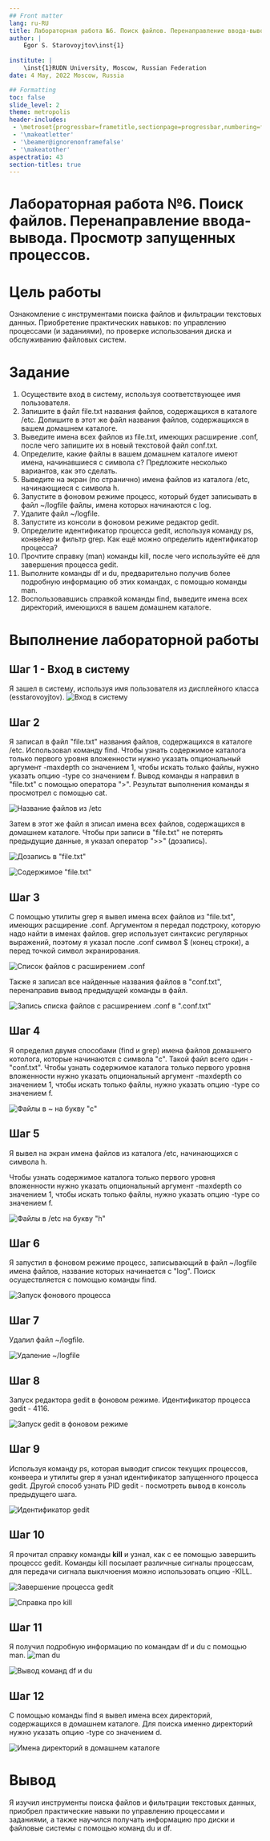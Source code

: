 ```yaml
---
## Front matter
lang: ru-RU
title: Лабораторная работа №6. Поиск файлов. Перенаправление ввода-вывода. Просмотр запущенных процессов.
author: |
	Egor S. Starovoyjtov\inst{1}
	
institute: |
	\inst{1}RUDN University, Moscow, Russian Federation
date: 4 May, 2022 Moscow, Russia

## Formatting
toc: false
slide_level: 2
theme: metropolis
header-includes: 
 - \metroset{progressbar=frametitle,sectionpage=progressbar,numbering=fraction}
 - '\makeatletter'
 - '\beamer@ignorenonframefalse'
 - '\makeatother'
aspectratio: 43
section-titles: true
---
```


# Лабораторная работа №6. Поиск файлов. Перенаправление ввода-вывода. Просмотр запущенных процессов.


# Цель работы

Ознакомление с инструментами поиска файлов и фильтрации текстовых данных.
Приобретение практических навыков: по управлению процессами (и заданиями), по
проверке использования диска и обслуживанию файловых систем.

# Задание

1. Осуществите вход в систему, используя соответствующее имя пользователя.
2. Запишите в файл file.txt названия файлов, содержащихся в каталоге /etc. Допишите в этот же файл названия файлов, содержащихся в вашем домашнем каталоге.
3. Выведите имена всех файлов из file.txt, имеющих расширение .conf, после чего
запишите их в новый текстовой файл conf.txt.
4. Определите, какие файлы в вашем домашнем каталоге имеют имена, начинавшиеся
с символа c? Предложите несколько вариантов, как это сделать.
5. Выведите на экран (по странично) имена файлов из каталога /etc, начинающиеся
с символа h.
6. Запустите в фоновом режиме процесс, который будет записывать в файл ~/logfile
файлы, имена которых начинаются с log.
7. Удалите файл ~/logfile.
8. Запустите из консоли в фоновом режиме редактор gedit.
9. Определите идентификатор процесса gedit, используя команду ps, конвейер и фильтр
grep. Как ещё можно определить идентификатор процесса?
10. Прочтите справку (man) команды kill, после чего используйте её для завершения
процесса gedit.
11. Выполните команды df и du, предварительно получив более подробную информацию
об этих командах, с помощью команды man.
12. Воспользовавшись справкой команды find, выведите имена всех директорий, имеющихся в вашем домашнем каталоге.

# Выполнение лабораторной работы

## Шаг 1 - Вход в систему
Я зашел в систему, используя имя пользователя из дисплейного класса (esstarovoyjtov).
![Вход в систему](image/s_1.png)

## Шаг 2
Я записал в файл "file.txt" названия файлов, содержащихся в каталоге /etc.
Использовал команду find. Чтобы узнать содержимое каталога только первого уровня вложенности нужно указать опциональный аргумент -maxdepth со значением 1, чтобы искать только файлы, нужно указать опцию -type со значением f. Вывод команды я направил в "file.txt" с помощью оператора ">".
Результат выполнения команды я просмотрел с помощью cat.

![Название файлов из /etc](image/s_2.png)

Затем в этот же файл я зписал имена всех файлов, содержащихся в домашнем каталоге. Чтобы при записи в "file.txt" не потерять предыдущие данные, я указал оператор ">>" (дозапись).

![Дозапись в "file.txt"](image/s_3.png)

![Содержимое "file.txt"](image/s_4.png)

## Шаг 3
С помощью утилиты grep я вывел имена всех файлов из "file.txt", имеющих расщирение .conf. Аргументом я передал подстроку, которую надо найти в именах файлов. grep использует синтаксис регулярных выражений, поэтому я указал после .conf символ $ (конец строки), а перед точкой символ экранирования.

![Список файлов с расширением .conf](image/s_5.png)

Также я записал все найденные названия файлов в "conf.txt", перенаправив вывод предыдущей команды в файл.

![Запись списка файлов с расширением .conf в ".conf.txt"](image/s_6.png)

## Шаг 4
Я определил двумя способами (find и grep) имена файлов домашнего котолога, которые начинаются с символа "c". Такой файл всего один - "conf.txt".
Чтобы узнать содержимое каталога только первого уровня вложенности нужно указать опциональный аргумент -maxdepth со значением 1, чтобы искать только файлы, нужно указать опцию -type со значением f.

![Файлы в ~ на букву "c"](image/s_7.png)

## Шаг 5
Я вывел на экран имена файлов из каталога /etc, начинающихся с символа h.

Чтобы узнать содержимое каталога только первого уровня вложенности нужно указать опциональный аргумент -maxdepth со значением 1, чтобы искать только файлы, нужно указать опцию -type со значением f.

![Файлы в /etc на букву "h"](image/s_8.png)

## Шаг 6
Я запустил в фоновом режиме процесс, записывающий в файл ~/logfile имена файлов, название которых начинается с "log". Поиск осуществляется с помощью команды find.

![Запуск фонового процесса](image/s_9.png)

## Шаг 7
Удалил файл ~/logfile.

![Удаление ~/logfile](image/s_10.png)

## Шаг 8
Запуск редактора gedit в фоновом режиме. Идентификатор процесса gedit - 4116.

![Запуск gedit в фоновом режиме](image/s_11.png)

## Шаг 9
Используя команду ps, которая выводит список текущих процессов, конвеера и утилиты grep я узнал идентификатор запущенного процесса gedit. Другой способ узнать PID gedit - посмотреть вывод в консоль предыдущего шага.

![Идентификатор gedit](image/s_12.png)

## Шаг 10
Я прочитал справку команды **kill** и узнал, как с ее помощью завершить процессс gedit. Команды kill посылает различные сигналы процессам, для передачи сигнала выклчюения можно использовать опцию -KILL.

![Завершение процесса gedit](image/s_14.png)

![Справка про kill](image/s_13.png)

## Шаг 11
Я получил подробную информацию по командам df и du с помощью man.
![man du](image/s_15.png)

![Вывод команд df и du](image/s_16.png)

## Шаг 12
С помощью команды find я вывел имена всех директорий, содержащихся в домашнем каталоге.
Для поиска именно директорий нужно указать опцию -type со значением d.

![Имена директорий в домашнем каталоге](image/s_17.png)

# Вывод
Я изучил инструменты поиска файлов и фильтрации текстовых данных, приобрел практические навыки по управлению процессами и заданиями, а также научился получать информацию про диски и файловые системы с помощью команд du и df.
